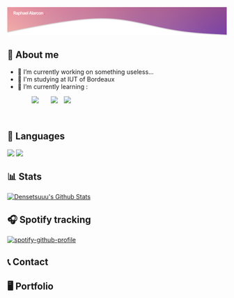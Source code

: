 <img src="https://raw.githubusercontent.com/Densetsuuu/Densetsuuu/master/img/header.png" alt="Header of readme">


## 👤 About me
- :telescope:  I’m currently working on something useless...
- :notebook_with_decorative_cover: I'm studying at IUT of Bordeaux
- :seedling:  I’m currently learning :

&emsp;&emsp;&emsp;&emsp;<img src="https://cdn.worldvectorlogo.com/logos/logo-javascript.svg" height="20">&emsp;<img src="https://cdn.worldvectorlogo.com/logos/nodejs-icon.svg" alt="" height="20">&emsp;<img src="https://cdn.worldvectorlogo.com/logos/react-2.svg" height="20">&emsp;<img src="https://cdn.worldvectorlogo.com/logos/angular-icon-1.svg" height="20">

<br>

## 📑 Languages
<p>
  <code><img src="https://cdn.worldvectorlogo.com/logos/java-4.svg" height="50"></code>
  <code><img src="https://cdn.worldvectorlogo.com/logos/c--4.svg" height="30"></code>
</p>


## 📊 Stats
[![Densetsuuu's Github Stats](https://github-readme-stats.vercel.app/api?username=Densetsuuu&bg_color=30,e96443,904e95&title_color=fff&text_color=fff)](https://github.com/anuraghazra/github-readme-stats)


## 🎧 Spotify tracking

[![spotify-github-profile](https://spotify-github-profile.vercel.app/api/view?uid=cpnu4elr9dflxa8env6s2z8fq&show_offline=true&cover_image=true&theme=default&show_offline=false)](https://github.com/kittinan/spotify-github-profile)

## 📞 Contact

## 🖥 Portfolio
